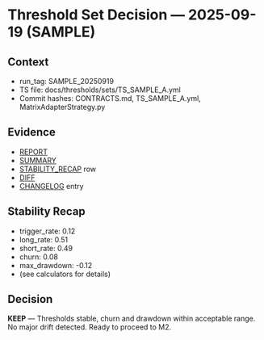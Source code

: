 # Threshold Set Decision — 2025-09-19 (SAMPLE)

## Context
- run_tag: SAMPLE_20250919
- TS file: docs/thresholds/sets/TS_SAMPLE_A.yml
- Commit hashes: CONTRACTS.md, TS_SAMPLE_A.yml, MatrixAdapterStrategy.py

## Evidence
- [REPORT](../REPORTS/REPORT_SAMPLE_DRY.md)
- [SUMMARY](../summaries/SUMMARY_SAMPLE_DRY.md)
- [STABILITY_RECAP](../STABILITY_RECAP.md) row
- [DIFF](../diffs/DIFF_TS_SAMPLE_A_vs_B.md)
- [CHANGELOG](../thresholds/CHANGELOG.md) entry

## Stability Recap
- trigger_rate: 0.12
- long_rate: 0.51
- short_rate: 0.49
- churn: 0.08
- max_drawdown: -0.12
- (see calculators for details)

## Decision
**KEEP** — Thresholds stable, churn and drawdown within acceptable range. No major drift detected. Ready to proceed to M2.
